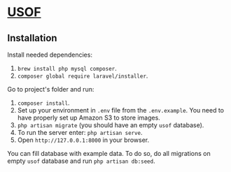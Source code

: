 # [USOF](http://usof.vchkhr.com/)


## Installation
Install needed dependencies:
1. `brew install php mysql composer`.
2. `composer global require laravel/installer`.

Go to project's folder and run:
1. `composer install`.
2. Set up your environment in `.env` file from the `.env.example`. You need to have properly set up Amazon S3 to store images.
3. `php artisan migrate` (you should have an empty `usof` database).
4. To run the server enter: `php artisan serve`.
5. Open `http://127.0.0.1:8000` in your browser.

You can fill database with example data. To do so, do all migrations on empty `usof` database and run `php artisan db:seed`.
